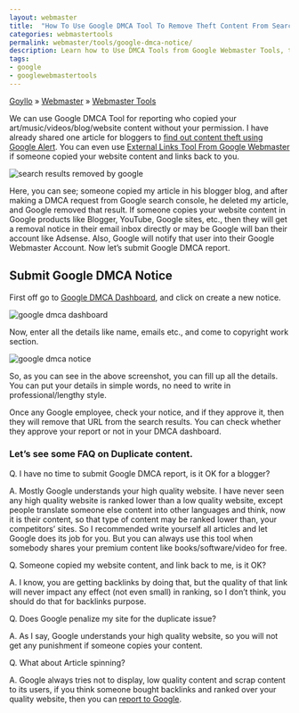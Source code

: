 ```yaml
---
layout: webmaster
title:  "How To Use Google DMCA Tool To Remove Theft Content From Search Result?"
categories: webmastertools
permalink: webmaster/tools/google-dmca-notice/
description: Learn how to Use DMCA Tools from Google Webmaster Tools, to remove your stolen content.
tags: 
- google
- googlewebmastertools
---
```


<div class="breadcrumb">
<span itemscope='itemscope' itemtype='http://data-vocabulary.org/Breadcrumb'><a href="/" itemprop="url"><span title="Goyllo" itemprop='title'>Goyllo</span></a></span>
<span itemscope='itemscope' itemtype='http://data-vocabulary.org/Breadcrumb'>&#187; <a href="/webmaster/" itemprop="url"><span title="Webmaster" itemprop='title'>Webmaster</span></a></span>
<span itemscope='itemscope' itemtype='http://data-vocabulary.org/Breadcrumb'>&#187; <a href="/webmaster/tools/" itemprop="url"><span title="Webmaster Tools" itemprop='title'>Webmaster Tools</span></a></span>
</div>

We can use Google DMCA Tool for reporting who copied your art/music/videos/blog/website content without your permission. I have already shared one article for bloggers to [find out content theft using Google Alert](/google/alert/find-website-content-theft/ "Find Out Content Theft Using Google Alert"). You can even use <a href="https://www.google.com/webmasters/tools/external-links" rel="nofollow" target="blank">External Links Tool From Google Webmaster</a> if someone copied your website content and links back to you.

<img class="img-responsive" alt="search results removed by google" src="{{ site.imgurl }}/search-results-removed-by-google.png" title="search results removed by google" />

Here, you can see; someone copied my article in his blogger blog, and after making a DMCA request from Google search console, he deleted my article, and Google removed that result. If someone copies your website content in Google products like Blogger, YouTube, Google sites, etc., then they will get a removal notice in their email inbox directly or may be Google will ban their account like Adsense. Also, Google will notify that user into their Google Webmaster Account. Now let’s submit Google DMCA report. 

## Submit Google DMCA Notice ##

First off go to <a href="https://www.google.com/webmasters/tools/dmca-dashboard" rel="nofollow" target="_blank">Google DMCA Dashboard</a>, and click on create a new notice.

<img class="img-responsive" alt="google dmca dashboard" src="{{ site.imgurl }}/google-dmca-dashboard.png" title="google dmca dashboard" />

Now, enter all the details like name, emails etc., and come to copyright work section.

<img class="img-responsive" alt="google dmca notice" src="{{ site.imgurl }}/google-dmca-notice.png" title="google dmca notice" />

So, as you can see in the above screenshot, you can fill up all the details. You can put your details in simple words, no need to write in professional/lengthy style.

Once any Google employee, check your notice, and if they approve it, then they will remove that URL from the search results. You can check whether they approve your report or not in your DMCA dashboard.

### Let’s see some FAQ on Duplicate content. ###

Q. I have no time to submit Google DMCA report, is it OK for a blogger?

A. Mostly Google understands your high quality website. I have never seen any high quality website is ranked lower than a low quality website, except people translate someone else content into other languages and think, now it is their content, so that type of content may be ranked lower than, your competitors’ sites. So I recommended write yourself all articles and let Google does its job for you. But you can always use this tool when somebody shares your premium content like books/software/video for free.

Q. Someone copied my website content, and link back to me, is it OK?

A. I know, you are getting backlinks by doing that, but the quality of that link will never impact any effect (not even small) in ranking, so I don’t think, you should do that for backlinks purpose. 

Q. Does Google penalize my site for the duplicate issue?

A. As I say, Google understands your high quality website, so you will not get any punishment if someone copies your content.

Q. What about Article spinning?

A. Google always tries not to display, low quality content and scrap content to its users, if you think someone bought backlinks and ranked over your quality website, then you can <a href="https://support.google.com/webmasters/answer/93713?hl=e" rel="nofollow" target="_blank">report to Google</a>. 
